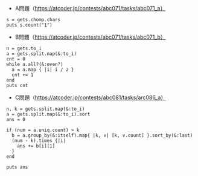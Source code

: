 - A問題（https://atcoder.jp/contests/abc071/tasks/abc071_a）
```
s = gets.chomp.chars
puts s.count("1")
```

- B問題（https://atcoder.jp/contests/abc071/tasks/abc071_b）
```
n = gets.to_i
a = gets.split.map(&:to_i)
cnt = 0
while a.all?(&:even?)
  a = a.map { |i| i / 2 }
  cnt += 1
end
puts cnt
```

- C問題（https://atcoder.jp/contests/abc081/tasks/arc086_a）
```
n, k = gets.split.map(&:to_i)
a = gets.split.map(&:to_i).sort
ans = 0

if (num = a.uniq.count) > k
  b = a.group_by(&:itself).map{ |k, v| [k, v.count] }.sort_by(&:last)
  (num - k).times {|i|
    ans += b[i][1]
  }
end

puts ans
```
